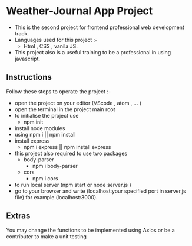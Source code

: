 # Weather-Journal App Project

- This is the second project for frontend professional web development track.
- Languages used for this project :-
  - Html , CSS , vanila JS.
- This project also is a useful training to be a professional in using javascript.

## Instructions

Follow these steps to operate the project :-

- open the project on your editor (VScode , atom , ... )
- open the terminal in the project main root
- to initialise the project use
  - npm init
- install node modules
- using npm i || npm install
- install express
  - npm i express || npm install express
- this project also required to use two packages
  - body-parser
    - npm i body-parser
  - cors
    - npm i cors
- to run local server (npm start or node server.js )
- go to your browser and write (localhost:your specified port in server.js file) for example (localhost:3000).

## Extras

You may change the functions to be implemented using Axios or be a contributer to make a unit testing
